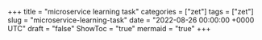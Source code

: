 +++
title = "microservice learning task"
categories = ["zet"]
tags = ["zet"]
slug = "microservice-learning-task"
date = "2022-08-26 00:00:00 +0000 UTC"
draft = "false"
ShowToc = "true"
mermaid = "true"
+++

